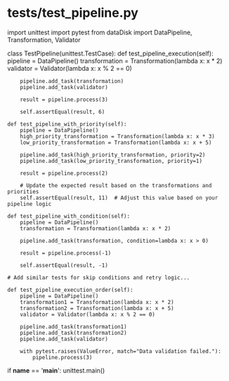 # tests/test_pipeline.py
import unittest
import pytest
from dataDisk import DataPipeline, Transformation, Validator

class TestPipeline(unittest.TestCase):
    def test_pipeline_execution(self):
        pipeline = DataPipeline()
        transformation = Transformation(lambda x: x * 2)
        validator = Validator(lambda x: x % 2 == 0)

        pipeline.add_task(transformation)
        pipeline.add_task(validator)

        result = pipeline.process(3)

        self.assertEqual(result, 6)

    def test_pipeline_with_priority(self):
        pipeline = DataPipeline()
        high_priority_transformation = Transformation(lambda x: x * 3)
        low_priority_transformation = Transformation(lambda x: x + 5)

        pipeline.add_task(high_priority_transformation, priority=2)
        pipeline.add_task(low_priority_transformation, priority=1)

        result = pipeline.process(2)

        # Update the expected result based on the transformations and priorities
        self.assertEqual(result, 11)  # Adjust this value based on your pipeline logic

    def test_pipeline_with_condition(self):
        pipeline = DataPipeline()
        transformation = Transformation(lambda x: x * 2)

        pipeline.add_task(transformation, condition=lambda x: x > 0)

        result = pipeline.process(-1)

        self.assertEqual(result, -1)

    # Add similar tests for skip conditions and retry logic...

    def test_pipeline_execution_order(self):
        pipeline = DataPipeline()
        transformation1 = Transformation(lambda x: x * 2)
        transformation2 = Transformation(lambda x: x + 5)
        validator = Validator(lambda x: x % 2 == 0)

        pipeline.add_task(transformation1)
        pipeline.add_task(transformation2)
        pipeline.add_task(validator)

        with pytest.raises(ValueError, match="Data validation failed."):
            pipeline.process(3)

if __name__ == '__main__':
    unittest.main()
